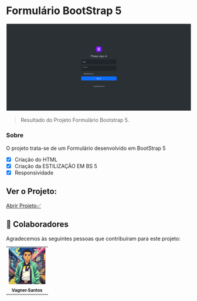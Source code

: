 # Formulário BootStrap 5



<img src="./img/result.png" alt="form image">





> Resultado do Projeto Formulário Bootstrap 5.

### Sobre

O projeto trata-se de um Formulário desenvolvido em BootStrap 5
- [x] Criação do HTML
- [x] Criação da ESTILIZAÇÃO EM BS 5 
- [x] Responsividade

## Ver o Projeto: 

<a 
href="https://vagner0795.github.io/convert-money/" target="_blank">Abrir Projeto✅</a>

## 🤝 Colaboradores

Agradecemos às seguintes pessoas que contribuíram para este projeto:

<table>
  <tr>
    <td align="center">
      <a href="#">
        <img src="./img/vagner-image.png" width="100px;" alt="Foto do Vagner"/><br>
        <sub>
          <b>Vagner Santos</b>
        </sub>
      </a>
    </td>
  </tr>
</table>


